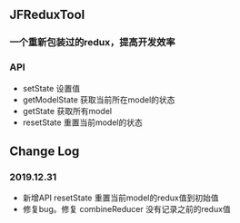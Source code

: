 ## JFReduxTool
### 一个重新包装过的redux，提高开发效率

### API
- setState 设置值
- getModelState 获取当前所在model的状态
- getState 获取所有model
- resetState 重置当前model的状态

## Change Log
### 2019.12.31 
  - 新增API resetState 重置当前model的redux值到初始值
  - 修复bug。修复 combineReducer 没有记录之前的redux值
